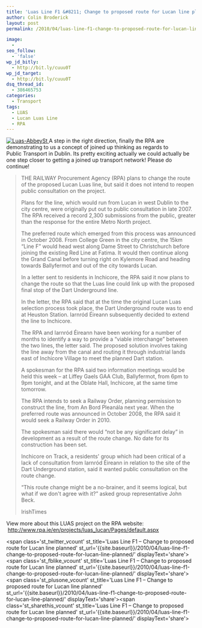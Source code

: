 ```yaml
---
title: 'Luas Line F1 &#8211; Change to proposed route for Lucan line planned'
author: Colin Broderick
layout: post
permalink: /2010/04/luas-line-f1-change-to-proposed-route-for-lucan-line-planned/

image:
  - 
seo_follow:
  - 'false'
wp_jd_bitly:
  - http://bit.ly/cuuu0T
wp_jd_target:
  - http://bit.ly/cuuu0T
dsq_thread_id:
  - 386465753
categories:
  - Transport
tags:
  - LUAS
  - Lucan Luas Line
  - RPA
---
```

<a href="{{site.baseurl}}/wp-content/gallery/post/dsc_1471_0.jpg" title="LUAS Red Line, Abbey Street" class="shutterset_singlepic17" > <img class="ngg-singlepic ngg-left" src="{{site.baseurl}}/wp-content/gallery/cache/17__320x240_dsc_1471_0.jpg" alt="Luas-AbbeySt" title="Luas-AbbeySt" /> </a> A step in the right direction, finally the RPA are demonstrating to us a concept of joined up thinking as regards to Public Transport in Dublin. Its pretty exciting actually we could actually be one step closer to getting a joined up transport network! Please do continue!

> THE RAILWAY Procurement Agency (RPA) plans to change the route of the proposed Lucan Luas line, but said it does not intend to reopen public consultation on the project.
> 
> <!--more-->
> 
>   
> Plans for the line, which would run from Lucan in west Dublin to the city centre, were originally put out to public consultation in late 2007. The RPA received a record 2,300 submissions from the public, greater than the response for the entire Metro North project.
> 
> The preferred route which emerged from this process was announced in October 2008. From College Green in the city centre, the 15km “Line F” would head west along Dame Street to Christchurch before joining the existing Red Line at Fatima. It would then continue along the Grand Canal before turning right on Kylemore Road and heading towards Ballyfermot and out of the city towards Lucan.
> 
> In a letter sent to residents in Inchicore, the RPA said it now plans to change the route so that the Luas line could link up with the proposed final stop of the Dart Underground line.
> 
> In the letter, the RPA said that at the time the original Lucan Luas selection process took place, the Dart Underground route was to end at Heuston Station. Iarnród Éireann subsequently decided to extend the line to Inchicore.
> 
> The RPA and Iarnród Éireann have been working for a number of months to identify a way to provide a “viable interchange” between the two lines, the letter said. The proposed solution involves taking the line away from the canal and routing it through industrial lands east of Inchicore Village to meet the planned Dart station.
> 
> A spokesman for the RPA said two information meetings would be held this week – at Liffey Gaels GAA Club, Ballyfermot, from 6pm to 9pm tonight, and at the Oblate Hall, Inchicore, at the same time tomorrow.
> 
> The RPA intends to seek a Railway Order, planning permission to construct the line, from An Bord Pleanála next year. When the preferred route was announced in October 2008, the RPA said it would seek a Railway Order in 2010.
> 
> The spokesman said there would “not be any significant delay” in development as a result of the route change. No date for its construction has been set.
> 
> Inchicore on Track, a residents' group which had been critical of a lack of consultation from Iarnród Éireann in relation to the site of the Dart Underground station, said it wanted public consultation on the route change.
> 
> “This route change might be a no-brainer, and it seems logical, but what if we don't agree with it?” asked group representative John Beck.
> 
> IrishTimes

View more about this LUAS project on the RPA website:  <http://www.rpa.ie/en/projects/luas_lucan/Pages/default.aspx>

<span class='st\_twitter\_vcount' st\_title='Luas Line F1 &#8211; Change to proposed route for Lucan line planned' st\_url='{{site.baseurl}}/2010/04/luas-line-f1-change-to-proposed-route-for-lucan-line-planned/' displayText='share'></span><span class='st\_fblike\_vcount' st\_title='Luas Line F1 &#8211; Change to proposed route for Lucan line planned' st\_url='{{site.baseurl}}/2010/04/luas-line-f1-change-to-proposed-route-for-lucan-line-planned/' displayText='share'></span><span class='st\_plusone\_vcount' st\_title='Luas Line F1 &#8211; Change to proposed route for Lucan line planned' st\_url='{{site.baseurl}}/2010/04/luas-line-f1-change-to-proposed-route-for-lucan-line-planned/' displayText='share'></span><span class='st\_sharethis\_vcount' st\_title='Luas Line F1 &#8211; Change to proposed route for Lucan line planned' st\_url='{{site.baseurl}}/2010/04/luas-line-f1-change-to-proposed-route-for-lucan-line-planned/' displayText='share'></span>